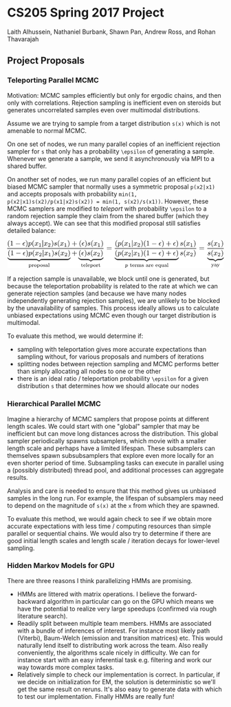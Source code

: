 # CS205 Spring 2017 Project

Laith Alhussein, Nathaniel Burbank, Shawn Pan, Andrew Ross, and Rohan Thavarajah

## Project Proposals

### Teleporting Parallel MCMC

Motivation: MCMC samples efficiently but only for ergodic chains, and then only with correlations. Rejection sampling is inefficient even on steroids but generates uncorrelated samples even over multimodal distributions.

Assume we are trying to sample from a target distribution `s(x)` which is not amenable to normal MCMC.

On one set of nodes, we run many parallel copies of an inefficient rejection sampler for `s` that only has a probability `\epsilon` of generating a sample. Whenever we generate a sample, we send it asynchronously via MPI to a shared buffer.

On another set of nodes, we run many parallel copies of an efficient but biased MCMC sampler that normally uses a symmetric proposal `p(x2|x1)` and accepts proposals with probability `min(1, p(x2|x1)s(x2)/p(x1|x2)s(x2)) = min(1, s(x2)/s(x1))`. However, these MCMC samplers are modified to _teleport_ with probability `\epsilon` to a random rejection sample they claim from the shared buffer (which they always accept). We can see that this modified proposal still satisfies detailed balance:

![detailed balance](doc/balance.png)

If a rejection sample is unavailable, we block until one is generated, but because the teleportation probability is related to the rate at which we can generate rejection samples (and because we have many nodes independently generating rejection samples), we are unlikely to be blocked by the unavailability of samples. This process ideally allows us to calculate unbiased expectations using MCMC even though our target distribution is multimodal.

To evaluate this method, we would determine if:
- sampling with teleportation gives more accurate expectations than sampling without, for various proposals and numbers of iterations
- splitting nodes between rejection sampling and MCMC performs better than simply allocating all nodes to one or the other
- there is an ideal ratio / teleportation probability `\epsilon` for a given distribution `s` that determines how we should allocate our nodes

### Hierarchical Parallel MCMC

Imagine a hierarchy of MCMC samplers that propose points at different length scales. We could start with one "global" sampler that may be inefficient but can move long distances across the distribution. This global sampler periodically spawns subsamplers, which movie with a smaller length scale and perhaps have a limited lifespan. These subsamplers can themselves spawn subsubsamplers that explore even more locally for an even shorter period of time. Subsampling tasks can execute in parallel using a (possibly distributed) thread pool, and additional processes can aggregate results.

Analysis and care is needed to ensure that this method gives us unbiased samples in the long run. For example, the lifespan of subsamplers may need to depend on the magnitude of `s(x)` at the `x` from which they are spawned.

To evaluate this method, we would again check to see if we obtain more accurate expectations with less time / computing resources than simple parallel or sequential chains. We would also try to determine if there are good initial length scales and length scale / iteration decays for lower-level sampling.

### Hidden Markov Models for GPU

There are three reasons I think parallelizing HMMs are promising.
- HMMs are littered with matrix operations. I believe the forward-backward algorithm in particular can go on the GPU which means we have the potential to realize very large speedups (confirmed via rough literature search).
- Readily split between multiple team members. HMMs are associated with a bundle of inferences of interest. For instance most likely path (Viterbi), Baum-Welch (emission and transition matrices) etc. This would naturally lend itself to distributing work across the team. Also really conveniently, the algorithms scale nicely in difficulty. We can for instance start with an easy inferential task e.g. filtering and work our way towards more complex tasks. 
- Relatively simple to check our implementation is correct. In particular, if we decide on initialization for EM, the solution is deterministic so we'll get the same result on reruns. It's also easy to generate data with which to test our implementation. Finally HMMs are really fun! 
